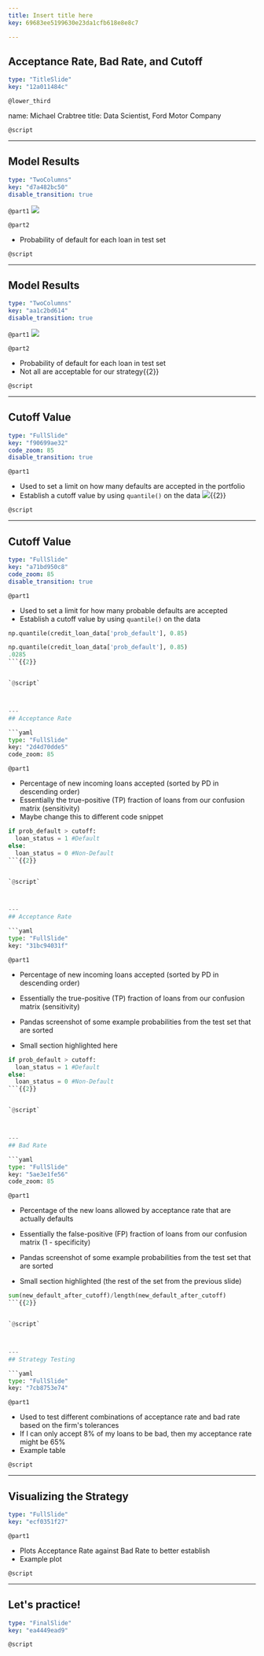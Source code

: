 ```yaml
---
title: Insert title here
key: 69683ee5199630e23da1cfb618e8e8c7

---
```

## Acceptance Rate, Bad Rate, and Cutoff

```yaml
type: "TitleSlide"
key: "12a011484c"
```

`@lower_third`

name: Michael Crabtree
title: Data Scientist, Ford Motor Company


`@script`



---
## Model Results

```yaml
type: "TwoColumns"
key: "d7a482bc50"
disable_transition: true
```

`@part1`
![](https://assets.datacamp.com/production/repositories/4760/datasets/32acf83b70de62e9bcd77863af8c4b3339044c41/model_output_ex.PNG)


`@part2`
- Probability of default for each loan in test set


`@script`



---
## Model Results

```yaml
type: "TwoColumns"
key: "aa1c2bd614"
disable_transition: true
```

`@part1`
![](https://assets.datacamp.com/production/repositories/4760/datasets/a71182909f8d7799a932f91b2ca7402aea86ae1d/model_output_ex_circle.PNG)


`@part2`
- Probability of default for each loan in test set
- Not all are acceptable for our strategy{{2}}


`@script`



---
## Cutoff Value

```yaml
type: "FullSlide"
key: "f90699ae32"
code_zoom: 85
disable_transition: true
```

`@part1`
- Used to set a limit on how many defaults are accepted in the portfolio
- Establish a cutoff value by using `quantile()` on the data
![](https://assets.datacamp.com/production/repositories/4760/datasets/30d5a905e5251bca72b8ab9e42e1ec6336ee5089/cutoff_val_dist_ex.PNG){{2}}


`@script`



---
## Cutoff Value

```yaml
type: "FullSlide"
key: "a71bd950c8"
code_zoom: 85
disable_transition: true
```

`@part1`
- Used to set a limit for how many probable defaults are accepted
- Establish a cutoff value by using `quantile()` on the data

```python
np.quantile(credit_loan_data['prob_default'], 0.85)
```

```python
np.quantile(credit_loan_data['prob_default'], 0.85)
.0285
```{{2}}


`@script`



---
## Acceptance Rate

```yaml
type: "FullSlide"
key: "2d4d70dde5"
code_zoom: 85
```

`@part1`
- Percentage of new incoming loans accepted (sorted by PD in descending order)
- Essentially the true-positive (TP) fraction of loans from our confusion matrix (sensitivity)
- Maybe change this to different code snippet
```python
if prob_default > cutoff:
  loan_status = 1 #Default
else:
  loan_status = 0 #Non-Default
```{{2}}


`@script`



---
## Acceptance Rate

```yaml
type: "FullSlide"
key: "31bc94031f"
```

`@part1`
- Percentage of new incoming loans accepted (sorted by PD in descending order)
- Essentially the true-positive (TP) fraction of loans from our confusion matrix (sensitivity)

- Pandas screenshot of some example probabilities from the test set that are sorted
- Small section highlighted here

```python
if prob_default > cutoff:
  loan_status = 1 #Default
else:
  loan_status = 0 #Non-Default
```{{2}}


`@script`



---
## Bad Rate

```yaml
type: "FullSlide"
key: "5ae3e1fe56"
code_zoom: 85
```

`@part1`
- Percentage of the new loans allowed by acceptance rate that are actually defaults
- Essentially the false-positive (FP) fraction of loans from our confusion matrix (1 - specificity)

- Pandas screenshot of some example probabilities from the test set that are sorted
- Small section highlighted (the rest of the set from the previous slide)

```python
sum(new_default_after_cutoff)/length(new_default_after_cutoff)
```{{2}}


`@script`



---
## Strategy Testing

```yaml
type: "FullSlide"
key: "7cb8753e74"
```

`@part1`
- Used to test different combinations of acceptance rate and bad rate based on the firm's tolerances
- If I can only accept 8% of my loans to be bad, then my acceptance rate might be 65%
- Example table


`@script`



---
## Visualizing the Strategy

```yaml
type: "FullSlide"
key: "ecf0351f27"
```

`@part1`
- Plots Acceptance Rate against Bad Rate to better establish 
- Example plot


`@script`



---
## Let's practice!

```yaml
type: "FinalSlide"
key: "ea4449ead9"
```

`@script`


